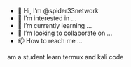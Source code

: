- 👋 Hi, I’m @spider33network
- 👀 I’m interested in ...
- 🌱 I’m currently learning ...
- 💞️ I’m looking to collaborate on ...
- 📫 How to reach me ...

<!---
spider33network/spider33network is a ✨ special ✨ repository because its `README.md` (this file) appears on your GitHub profile.
You can click the Preview link to take a look at your changes.
--->
am a student learn termux and kali 
code
